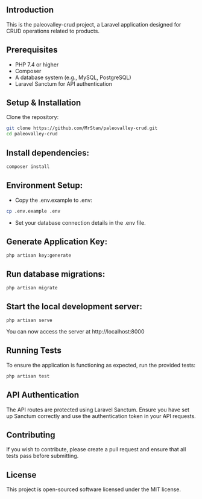 ## Introduction

This is the paleovalley-crud project, a Laravel application designed for CRUD operations related to products.

## Prerequisites

-   PHP 7.4 or higher
-   Composer
-   A database system (e.g., MySQL, PostgreSQL)
-   Laravel Sanctum for API authentication

## Setup & Installation

Clone the repository:

```bash
git clone https://github.com/MrStan/paleovalley-crud.git
cd paleovalley-crud
```

## Install dependencies:

```bash
composer install
```

## Environment Setup:

-   Copy the .env.example to .env:

```bash
cp .env.example .env
```

-   Set your database connection details in the .env file.

## Generate Application Key:

```vbnet
php artisan key:generate
```

## Run database migrations:

```vbnet
php artisan migrate
```

## Start the local development server:

```vbnet
php artisan serve
```

You can now access the server at http://localhost:8000

## Running Tests

To ensure the application is functioning as expected, run the provided tests:

```bash
php artisan test
```

## API Authentication

The API routes are protected using Laravel Sanctum. Ensure you have set up Sanctum correctly and use the authentication token in your API requests.

## Contributing

If you wish to contribute, please create a pull request and ensure that all tests pass before submitting.

## License

This project is open-sourced software licensed under the MIT license.
